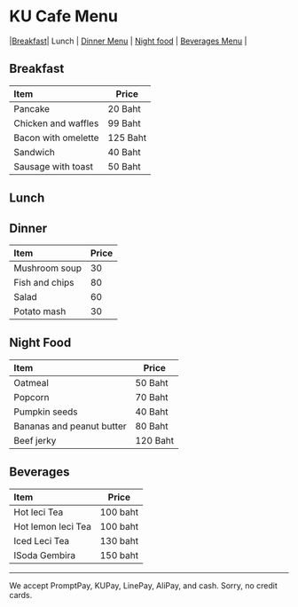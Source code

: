 # KU Cafe Menu


|[Breakfast](#Breakfast)| Lunch | [Dinner Menu](#dinner) | [Night food](#night-food) | [Beverages Menu](#beverages) |



## Breakfast

| Item                | Price     | 
|:--------------------|-----------|
| Pancake             | 20  Baht  |
| Chicken and waffles | 99  Baht  |
| Bacon with omelette | 125 Baht  |
| Sandwich            | 40  Baht  |
| Sausage with toast  | 50  Baht  |


## Lunch 


## Dinner

| Item          | Price     |
|:--------------|-----------|
| Mushroom soup | 30        |
| Fish and chips| 80        |
| Salad         | 60        |
| Potato mash   | 30        |


## Night Food
| Item                            | Price     | 
|:--------------------------------|-----------|
| Oatmeal                         | 50  Baht  |
| Popcorn                         | 70  Baht  |
| Pumpkin seeds                   | 40  Baht  |
| Bananas and peanut butter       | 80  Baht  |
| Beef jerky                      | 120 Baht |

## Beverages
| Item      |   Price   |
|:----------|-----------|
| Hot leci Tea |   100 baht |
| Hot lemon leci Tea |   100 baht |
| Iced Leci Tea |   130 baht |
| ISoda Gembira |   150 baht |




---

We accept PromptPay, KUPay, LinePay, AliPay, and cash. Sorry, no credit cards.
